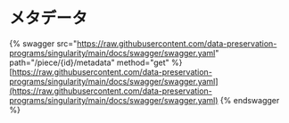 # メタデータ

{% swagger src="https://raw.githubusercontent.com/data-preservation-programs/singularity/main/docs/swagger/swagger.yaml" path="/piece/{id}/metadata" method="get" %}
[https://raw.githubusercontent.com/data-preservation-programs/singularity/main/docs/swagger/swagger.yaml](https://raw.githubusercontent.com/data-preservation-programs/singularity/main/docs/swagger/swagger.yaml)
{% endswagger %}